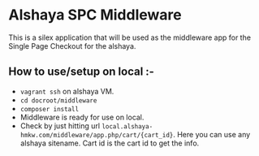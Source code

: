 # Alshaya SPC Middleware

This is a silex application that will be used as the middleware app for the
Single Page Checkout for the alshaya.

## How to use/setup on local :-
* ``vagrant ssh`` on alshaya VM.
* ``cd docroot/middleware``
* ``composer install``
* Middleware is ready for use on local.
* Check by just hitting url ``local.alshaya-hmkw.com/middleware/app.php/cart/{cart_id}``.
Here you can use any alshaya sitename. Cart id is the cart id to get the info.
